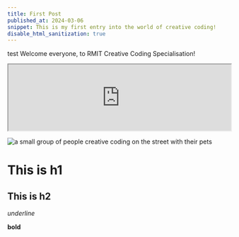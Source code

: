 ```yaml
---
title: First Post 
published_at: 2024-03-06
snippet: This is my first entry into the world of creative coding!
disable_html_sanitization: true
---
```


test 
Welcome everyone, to RMIT Creative Coding Specialisation!
<iframe src="https://editor.p5js.org/w0nd3rland-23/full/fbB7bHzzY" width="100%"></iframe>

![a small group of people creative coding on the street with their pets](/240603_First_Post/lilypad.jpg)


# This is h1

## This is h2

_underline_

**bold**
